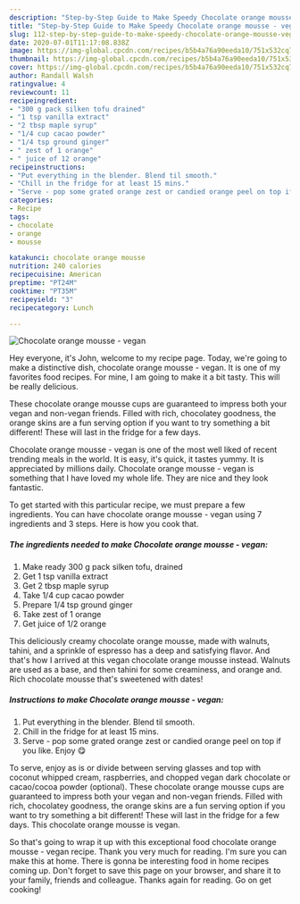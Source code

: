 ```yaml
---
description: "Step-by-Step Guide to Make Speedy Chocolate orange mousse - vegan"
title: "Step-by-Step Guide to Make Speedy Chocolate orange mousse - vegan"
slug: 112-step-by-step-guide-to-make-speedy-chocolate-orange-mousse-vegan
date: 2020-07-01T11:17:08.838Z
image: https://img-global.cpcdn.com/recipes/b5b4a76a90eeda10/751x532cq70/chocolate-orange-mousse-vegan-recipe-main-photo.jpg
thumbnail: https://img-global.cpcdn.com/recipes/b5b4a76a90eeda10/751x532cq70/chocolate-orange-mousse-vegan-recipe-main-photo.jpg
cover: https://img-global.cpcdn.com/recipes/b5b4a76a90eeda10/751x532cq70/chocolate-orange-mousse-vegan-recipe-main-photo.jpg
author: Randall Walsh
ratingvalue: 4
reviewcount: 11
recipeingredient:
- "300 g pack silken tofu drained"
- "1 tsp vanilla extract"
- "2 tbsp maple syrup"
- "1/4 cup cacao powder"
- "1/4 tsp ground ginger"
- " zest of 1 orange"
- " juice of 12 orange"
recipeinstructions:
- "Put everything in the blender. Blend til smooth."
- "Chill in the fridge for at least 15 mins."
- "Serve - pop some grated orange zest or candied orange peel on top if you like. Enjoy 😋"
categories:
- Recipe
tags:
- chocolate
- orange
- mousse

katakunci: chocolate orange mousse 
nutrition: 240 calories
recipecuisine: American
preptime: "PT24M"
cooktime: "PT35M"
recipeyield: "3"
recipecategory: Lunch

---
```



![Chocolate orange mousse - vegan](https://img-global.cpcdn.com/recipes/b5b4a76a90eeda10/751x532cq70/chocolate-orange-mousse-vegan-recipe-main-photo.jpg)

Hey everyone, it's John, welcome to my recipe page. Today, we're going to make a distinctive dish, chocolate orange mousse - vegan. It is one of my favorites food recipes. For mine, I am going to make it a bit tasty. This will be really delicious.

These chocolate orange mousse cups are guaranteed to impress both your vegan and non-vegan friends. Filled with rich, chocolatey goodness, the orange skins are a fun serving option if you want to try something a bit different! These will last in the fridge for a few days.

Chocolate orange mousse - vegan is one of the most well liked of recent trending meals in the world. It is easy, it's quick, it tastes yummy. It is appreciated by millions daily. Chocolate orange mousse - vegan is something that I have loved my whole life. They are nice and they look fantastic.


To get started with this particular recipe, we must prepare a few ingredients. You can have chocolate orange mousse - vegan using 7 ingredients and 3 steps. Here is how you cook that.

<!--inarticleads1-->

##### The ingredients needed to make Chocolate orange mousse - vegan:

1. Make ready 300 g pack silken tofu, drained
1. Get 1 tsp vanilla extract
1. Get 2 tbsp maple syrup
1. Take 1/4 cup cacao powder
1. Prepare 1/4 tsp ground ginger
1. Take  zest of 1 orange
1. Get  juice of 1/2 orange


This deliciously creamy chocolate orange mousse, made with walnuts, tahini, and a sprinkle of espresso has a deep and satisfying flavor. And that&#39;s how I arrived at this vegan chocolate orange mousse instead. Walnuts are used as a base, and then tahini for some creaminess, and orange and. Rich chocolate mousse that&#39;s sweetened with dates! 

<!--inarticleads2-->

##### Instructions to make Chocolate orange mousse - vegan:

1. Put everything in the blender. Blend til smooth.
1. Chill in the fridge for at least 15 mins.
1. Serve - pop some grated orange zest or candied orange peel on top if you like. Enjoy 😋


To serve, enjoy as is or divide between serving glasses and top with coconut whipped cream, raspberries, and chopped vegan dark chocolate or cacao/cocoa powder (optional). These chocolate orange mousse cups are guaranteed to impress both your vegan and non-vegan friends. Filled with rich, chocolatey goodness, the orange skins are a fun serving option if you want to try something a bit different! These will last in the fridge for a few days. This chocolate orange mousse is vegan. 

So that's going to wrap it up with this exceptional food chocolate orange mousse - vegan recipe. Thank you very much for reading. I'm sure you can make this at home. There is gonna be interesting food in home recipes coming up. Don't forget to save this page on your browser, and share it to your family, friends and colleague. Thanks again for reading. Go on get cooking!
